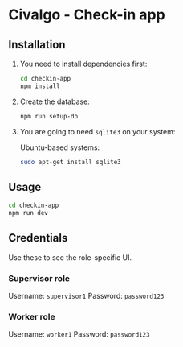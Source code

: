 # Civalgo - Check-in app

## Installation

1. You need to install dependencies first:

    ```bash
    cd checkin-app
    npm install
    ```

1. Create the database:

    ```bash
    npm run setup-db
    ```

1. You are going to need `sqlite3` on your system:

    Ubuntu-based systems:

    ```bash
    sudo apt-get install sqlite3
    ```

## Usage

```bash
cd checkin-app
npm run dev
```

## Credentials

Use these to see the role-specific UI.

### Supervisor role

Username: `supervisor1`
Password: `password123`

### Worker role

Username: `worker1`
Password: `password123`
